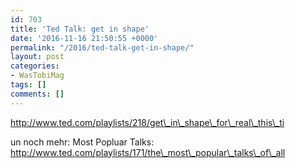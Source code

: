 ```yaml
---
id: 703
title: 'Ted Talk: get in shape'
date: '2016-11-16 21:50:55 +0000'
permalink: "/2016/ted-talk-get-in-shape/"
layout: post
categories:
- WasTobiMag
tags: []
comments: []
---
```

<http://www.ted.com/playlists/218/get\_in\_shape\_for\_real\_this\_ti>

un noch mehr: Most Popluar Talks:  
 <http://www.ted.com/playlists/171/the\_most\_popular\_talks\_of\_all>